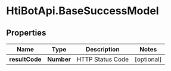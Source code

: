 # HtiBotApi.BaseSuccessModel

## Properties

Name | Type | Description | Notes
------------ | ------------- | ------------- | -------------
**resultCode** | **Number** | HTTP Status Code | [optional] 



